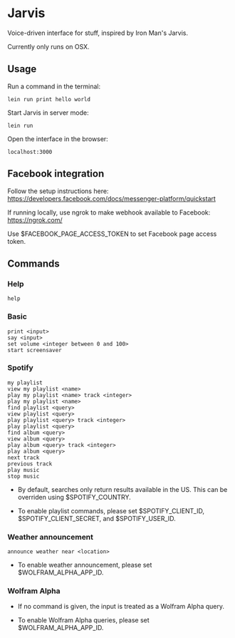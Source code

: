 # Jarvis

Voice-driven interface for stuff, inspired by Iron Man's Jarvis.

Currently only runs on OSX.

## Usage

Run a command in the terminal:

    lein run print hello world

Start Jarvis in server mode:

    lein run

Open the interface in the browser:

    localhost:3000

## Facebook integration

Follow the setup instructions here: https://developers.facebook.com/docs/messenger-platform/quickstart

If running locally, use ngrok to make webhook available to Facebook: https://ngrok.com/

Use $FACEBOOK_PAGE_ACCESS_TOKEN to set Facebook page access token.

## Commands

### Help

    help

### Basic

    print <input>
    say <input>
    set volume <integer between 0 and 100>
    start screensaver

### Spotify

    my playlist
    view my playlist <name>
    play my playlist <name> track <integer>
    play my playlist <name>
    find playlist <query>
    view playlist <query>
    play playlist <query> track <integer>
    play playlist <query>
    find album <query>
    view album <query>
    play album <query> track <integer>
    play album <query>
    next track
    previous track
    play music
    stop music

* By default, searches only return results available in the US. This can be overriden using $SPOTIFY_COUNTRY.

* To enable playlist commands, please set $SPOTIFY_CLIENT_ID, $SPOTIFY_CLIENT_SECRET, and $SPOTIFY_USER_ID.

### Weather announcement

    announce weather near <location>

* To enable weather announcement, please set $WOLFRAM_ALPHA_APP_ID.

### Wolfram Alpha

* If no command is given, the input is treated as a Wolfram Alpha query.

* To enable Wolfram Alpha queries, please set $WOLFRAM_ALPHA_APP_ID.
